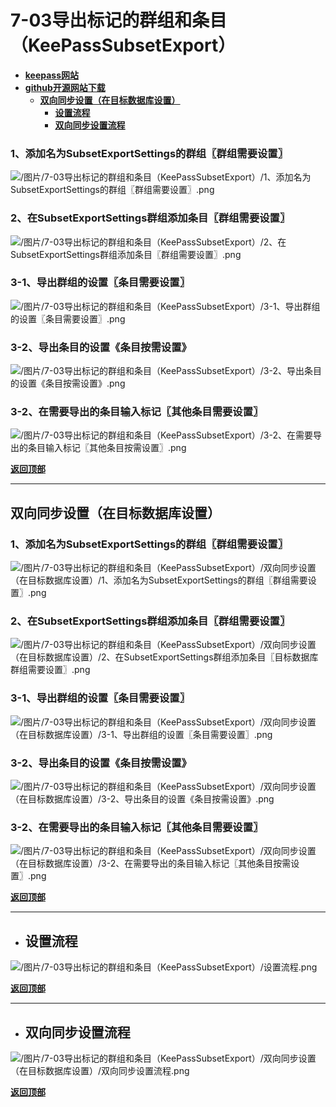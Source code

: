 # <a name="锚点0"></a>7-03导出标记的群组和条目（KeePassSubsetExport）
- [**keepass网站**](https://keepass.info/plugins.html#subsetexp)
- [**github开源网站下载**](https://github.com/lukeIam/KeePassSubsetExport/releases)
	- <a href="#锚点1">**双向同步设置（在目标数据库设置）**</a>
		- <a href="#锚点2">**设置流程**</a>
		- <a href="#锚点3">**双向同步设置流程**</a>
### 1、添加名为SubsetExportSettings的群组〖群组需要设置〗
<p><img src="/图片/7-03导出标记的群组和条目（KeePassSubsetExport）/1、添加名为SubsetExportSettings的群组〖群组需要设置〗.png" alt="/图片/7-03导出标记的群组和条目（KeePassSubsetExport）/1、添加名为SubsetExportSettings的群组〖群组需要设置〗.png"/></p>

### 2、在SubsetExportSettings群组添加条目〖群组需要设置〗
<p><img src="/图片/7-03导出标记的群组和条目（KeePassSubsetExport）/2、在SubsetExportSettings群组添加条目〖群组需要设置〗.png" alt="/图片/7-03导出标记的群组和条目（KeePassSubsetExport）/2、在SubsetExportSettings群组添加条目〖群组需要设置〗.png"/></p>

### 3-1、导出群组的设置〖条目需要设置〗
<p><img src="/图片/7-03导出标记的群组和条目（KeePassSubsetExport）/3-1、导出群组的设置〖条目需要设置〗.png" alt="/图片/7-03导出标记的群组和条目（KeePassSubsetExport）/3-1、导出群组的设置〖条目需要设置〗.png"/></p>

### 3-2、导出条目的设置《条目按需设置》
<p><img src="/图片/7-03导出标记的群组和条目（KeePassSubsetExport）/3-2、导出条目的设置《条目按需设置》.png" alt="/图片/7-03导出标记的群组和条目（KeePassSubsetExport）/3-2、导出条目的设置《条目按需设置》.png"/></p>

### 3-2、在需要导出的条目输入标记〖其他条目需要设置〗
<p><img src="/图片/7-03导出标记的群组和条目（KeePassSubsetExport）/3-2、在需要导出的条目输入标记〖其他条目按需设置〗.png" alt="/图片/7-03导出标记的群组和条目（KeePassSubsetExport）/3-2、在需要导出的条目输入标记〖其他条目按需设置〗.png"/></p>

<a name="锚点1"></a><a href="#锚点0">**返回顶部**</a>
______________________________________________________________________________
## 双向同步设置（在目标数据库设置）
### 1、添加名为SubsetExportSettings的群组〖群组需要设置〗
<p><img src="/图片/7-03导出标记的群组和条目（KeePassSubsetExport）/双向同步设置（在目标数据库设置）/1、添加名为SubsetExportSettings的群组〖群组需要设置〗.png" alt="/图片/7-03导出标记的群组和条目（KeePassSubsetExport）/双向同步设置（在目标数据库设置）/1、添加名为SubsetExportSettings的群组〖群组需要设置〗.png"/></p>

### 2、在SubsetExportSettings群组添加条目〖群组需要设置〗
<p><img src="/图片/7-03导出标记的群组和条目（KeePassSubsetExport）/双向同步设置（在目标数据库设置）/2、在SubsetExportSettings群组添加条目〖目标数据库群组需要设置〗.png" alt="/图片/7-03导出标记的群组和条目（KeePassSubsetExport）/双向同步设置（在目标数据库设置）/2、在SubsetExportSettings群组添加条目〖目标数据库群组需要设置〗.png"/></p>

### 3-1、导出群组的设置〖条目需要设置〗
<p><img src="/图片/7-03导出标记的群组和条目（KeePassSubsetExport）/双向同步设置（在目标数据库设置）/3-1、导出群组的设置〖条目需要设置〗.png" alt="/图片/7-03导出标记的群组和条目（KeePassSubsetExport）/双向同步设置（在目标数据库设置）/3-1、导出群组的设置〖条目需要设置〗.png"/></p>

### 3-2、导出条目的设置《条目按需设置》
<p><img src="/图片/7-03导出标记的群组和条目（KeePassSubsetExport）/双向同步设置（在目标数据库设置）/3-2、导出条目的设置《条目按需设置》.png" alt="/图片/7-03导出标记的群组和条目（KeePassSubsetExport）/双向同步设置（在目标数据库设置）/3-2、导出条目的设置《条目按需设置》.png"/></p>

### 3-2、在需要导出的条目输入标记〖其他条目需要设置〗
<p><img src="/图片/7-03导出标记的群组和条目（KeePassSubsetExport）/双向同步设置（在目标数据库设置）/3-2、在需要导出的条目输入标记〖其他条目按需设置〗.png" alt="/图片/7-03导出标记的群组和条目（KeePassSubsetExport）/双向同步设置（在目标数据库设置）/3-2、在需要导出的条目输入标记〖其他条目按需设置〗.png"/></p>

<a name="锚点2"></a><a href="#锚点0">**返回顶部**</a>
______________________________________________________________________________
- ## 设置流程
<p><img src="/图片/7-03导出标记的群组和条目（KeePassSubsetExport）/设置流程.png" alt="/图片/7-03导出标记的群组和条目（KeePassSubsetExport）/设置流程.png"/></p>

<a name="锚点3"></a><a href="#锚点0">**返回顶部**</a>
______________________________________________________________________________
- ## 双向同步设置流程
<p><img src="/图片/7-03导出标记的群组和条目（KeePassSubsetExport）/双向同步设置（在目标数据库设置）/双向同步设置流程.png" alt="/图片/7-03导出标记的群组和条目（KeePassSubsetExport）/双向同步设置（在目标数据库设置）/双向同步设置流程.png"/></p>

<a href="#锚点0">**返回顶部**</a>